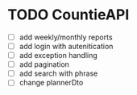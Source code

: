 # TODO CountieAPI
- [ ] add weekly/monthly reports
- [ ] add login with autenitication
- [ ] add exception handling
- [ ] add pagination
- [ ] add search with phrase
- [ ] change plannerDto
